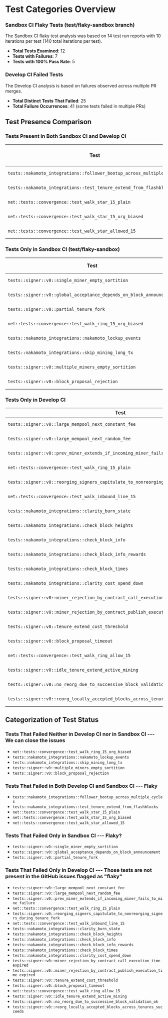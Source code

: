 # Test Categories Overview

### Sandbox CI Flaky Tests (test/flaky-sandbox branch)

The Sandbox CI flaky test analysis was based on 14 test run reports with 10 iterations per test (140 total iterations per test).

- **Total Tests Examined**: 12
- **Tests with Failures**: 7
- **Tests with 100% Pass Rate**: 5

### Develop CI Failed Tests

The Develop CI analysis is based on failures observed across multiple PR merges.

- **Total Distinct Tests That Failed**: 25
- **Total Failure Occurrences**: 41 (some tests failed in multiple PRs)

## Test Presence Comparison

### Tests Present in Both Sandbox CI and Develop CI

| Test                                                                   | Sandbox CI Failures | Develop CI Failures |
| ---------------------------------------------------------------------- | ------------------- | ------------------- |
| `tests::nakamoto_integrations::follower_bootup_across_multiple_cycles` | 1/140 (0.7%)        | 9/25 (36.0%)        |
| `tests::nakamoto_integrations::test_tenure_extend_from_flashblocks`    | 13/140 (9.3%)       | 5/25 (20.0%)        |
| `net::tests::convergence::test_walk_star_15_plain`                     | 19/140 (13.6%)      | 2/25 (8.0%)         |
| `net::tests::convergence::test_walk_star_15_org_biased`                | 0/140 (0.0%)        | 4/25 (16.0%)        |
| `net::tests::convergence::test_walk_star_allowed_15`                   | 16/140 (11.4%)      | 1/25 (4.0%)         |

### Tests Only in Sandbox CI (test/flaky-sandbox)

| Test                                                                 | Failures       | Success Rate |
| -------------------------------------------------------------------- | -------------- | ------------ |
| `tests::signer::v0::single_miner_empty_sortition`                    | 12/140 (8.6%)  | 91.4%        |
| `tests::signer::v0::global_acceptance_depends_on_block_announcement` | 15/140 (10.7%) | 89.3%        |
| `tests::signer::v0::partial_tenure_fork`                             | 2/140 (1.4%)   | 98.6%        |
| `net::tests::convergence::test_walk_ring_15_org_biased`              | 0/140 (0.0%)   | 100.0%       |
| `tests::nakamoto_integrations::nakamoto_lockup_events`               | 0/140 (0.0%)   | 100.0%       |
| `tests::nakamoto_integrations::skip_mining_long_tx`                  | 0/140 (0.0%)   | 100.0%       |
| `tests::signer::v0::multiple_miners_empty_sortition`                 | 0/140 (0.0%)   | 100.0%       |
| `tests::signer::v0::block_proposal_rejection`                        | 0/140 (0.0%)   | 100.0%       |

### Tests Only in Develop CI

| Test                                                                                       | Failures     |
| ------------------------------------------------------------------------------------------ | ------------ |
| `tests::signer::v0::large_mempool_next_constant_fee`                                       | 4/25 (16.0%) |
| `tests::signer::v0::large_mempool_next_random_fee`                                         | 2/25 (8.0%)  |
| `tests::signer::v0::prev_miner_extends_if_incoming_miner_fails_to_mine_failure`            | 1/25 (4.0%)  |
| `net::tests::convergence::test_walk_ring_15_plain`                                         | 1/25 (4.0%)  |
| `tests::signer::v0::reorging_signers_capitulate_to_nonreorging_signers_during_tenure_fork` | 2/25 (8.0%)  |
| `net::tests::convergence::test_walk_inbound_line_15`                                       | 2/25 (8.0%)  |
| `tests::nakamoto_integrations::clarity_burn_state`                                         | 2/25 (8.0%)  |
| `tests::nakamoto_integrations::check_block_heights`                                        | 1/25 (4.0%)  |
| `tests::nakamoto_integrations::check_block_info`                                           | 1/25 (4.0%)  |
| `tests::nakamoto_integrations::check_block_info_rewards`                                   | 1/25 (4.0%)  |
| `tests::nakamoto_integrations::check_block_times`                                          | 1/25 (4.0%)  |
| `tests::nakamoto_integrations::clarity_cost_spend_down`                                    | 1/25 (4.0%)  |
| `tests::signer::v0::miner_rejection_by_contract_call_execution_time_expired`               | 1/25 (4.0%)  |
| `tests::signer::v0::miner_rejection_by_contract_publish_execution_time_expired`            | 1/25 (4.0%)  |
| `tests::signer::v0::tenure_extend_cost_threshold`                                          | 1/25 (4.0%)  |
| `tests::signer::v0::block_proposal_timeout`                                                | 1/25 (4.0%)  |
| `net::tests::convergence::test_walk_ring_allow_15`                                         | 1/25 (4.0%)  |
| `tests::signer::v0::idle_tenure_extend_active_mining`                                      | 1/25 (4.0%)  |
| `tests::signer::v0::no_reorg_due_to_successive_block_validation_ok`                        | 1/25 (4.0%)  |
| `tests::signer::v0::reorg_locally_accepted_blocks_across_tenures_succeeds`                 | 1/25 (4.0%)  |

## Categorization of Test Status

### Tests That Failed Neither in Develop CI nor in Sandbox CI --- We can close the issues

- `net::tests::convergence::test_walk_ring_15_org_biased`
- `tests::nakamoto_integrations::nakamoto_lockup_events`
- `tests::nakamoto_integrations::skip_mining_long_tx`
- `tests::signer::v0::multiple_miners_empty_sortition`
- `tests::signer::v0::block_proposal_rejection`

### Tests That Failed in Both Develop CI and Sandbox CI --- Flaky

- `tests::nakamoto_integrations::follower_bootup_across_multiple_cycles`
- `tests::nakamoto_integrations::test_tenure_extend_from_flashblocks`
- `net::tests::convergence::test_walk_star_15_plain`
- `net::tests::convergence::test_walk_star_15_org_biased`
- `net::tests::convergence::test_walk_star_allowed_15`

### Tests That Failed Only in Sandbox CI --- Flaky?

- `tests::signer::v0::single_miner_empty_sortition`
- `tests::signer::v0::global_acceptance_depends_on_block_announcement`
- `tests::signer::v0::partial_tenure_fork`

### Tests That Failed Only in Develop CI --- Those tests are not present in the GitHub issues flagged as "flaky"

- `tests::signer::v0::large_mempool_next_constant_fee`
- `tests::signer::v0::large_mempool_next_random_fee`
- `tests::signer::v0::prev_miner_extends_if_incoming_miner_fails_to_mine_failure`
- `net::tests::convergence::test_walk_ring_15_plain`
- `tests::signer::v0::reorging_signers_capitulate_to_nonreorging_signers_during_tenure_fork`
- `net::tests::convergence::test_walk_inbound_line_15`
- `tests::nakamoto_integrations::clarity_burn_state`
- `tests::nakamoto_integrations::check_block_heights`
- `tests::nakamoto_integrations::check_block_info`
- `tests::nakamoto_integrations::check_block_info_rewards`
- `tests::nakamoto_integrations::check_block_times`
- `tests::nakamoto_integrations::clarity_cost_spend_down`
- `tests::signer::v0::miner_rejection_by_contract_call_execution_time_expired`
- `tests::signer::v0::miner_rejection_by_contract_publish_execution_time_expired`
- `tests::signer::v0::tenure_extend_cost_threshold`
- `tests::signer::v0::block_proposal_timeout`
- `net::tests::convergence::test_walk_ring_allow_15`
- `tests::signer::v0::idle_tenure_extend_active_mining`
- `tests::signer::v0::no_reorg_due_to_successive_block_validation_ok`
- `tests::signer::v0::reorg_locally_accepted_blocks_across_tenures_succeeds`
